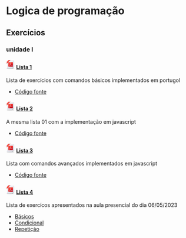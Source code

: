 # Logica de programação

## Exercícios

### unidade I

#### [![PDF](img/pdf-24.png)](docs/unidade_I/lista01.pdf) [Lista 1](docs/unidade_I/lista01.md)

Lista de exercícios com comandos básicos implementados em portugol

* [Código fonte](src/unidade_I/lista01/)

#### [![PDF](img/pdf-24.png)](docs/unidade_I/lista02.pdf) [Lista 2](docs/unidade_I/lista02.md)

A mesma lista 01 com a implementação em javascript

* [Código fonte](src/unidade_I/lista02/)

#### [![PDF](img/pdf-24.png)](docs/unidade_I/lista03.pdf) [Lista 3](docs/unidade_I/lista03.md)

Lista com comandos avançados implementados em javascript

* [Código fonte](src/unidade_I/lista03/)

#### [![PDF](img/pdf-24.png)](docs/unidade_I/lista04.pdf) [Lista 4](docs/unidade_I/lista04.md)

Lista de exercícos apresentados na aula presencial do dia 06/05/2023

* [Básicos](src/unidade_I/lista04/lista01Basico.por)
* [Condicional](src/unidade_I/lista04/lista01Condicional.por)
* [Repetição](src/unidade_I/lista04/lista01Loop.por)
